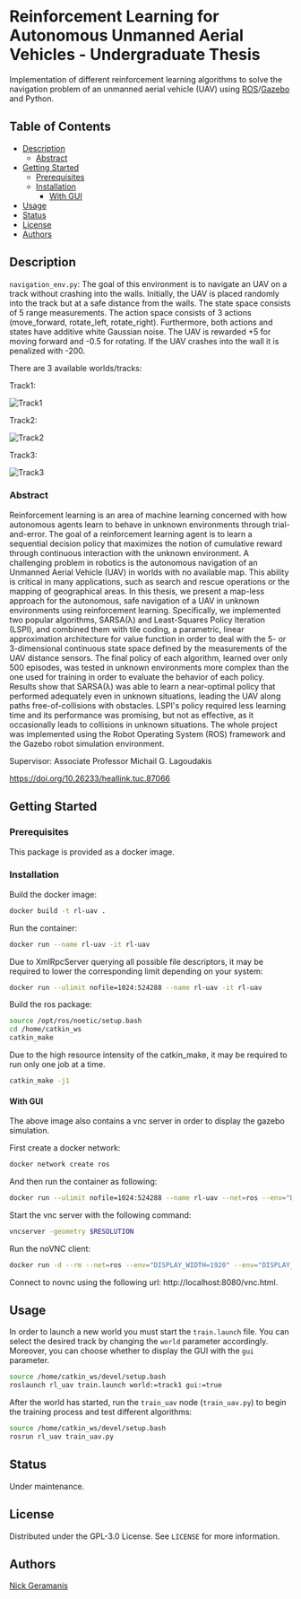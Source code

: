 # Reinforcement Learning for Autonomous Unmanned Aerial Vehicles - Undergraduate Thesis

Implementation of different reinforcement learning algorithms to solve the
navigation problem of an unmanned aerial vehicle (UAV)
using [ROS](https://www.ros.org/)/[Gazebo](http://gazebosim.org/) and Python.

## Table of Contents

- [Description](#description)
    - [Abstract](#abstract)
- [Getting Started](#getting-started)
    - [Prerequisites](#prerequisites)
    - [Installation](#installation)
        - [With GUI](#with-gui)
- [Usage](#usage)
- [Status](#status)
- [License](#license)
- [Authors](#authors)

## Description

`navigation_env.py`: The goal of this environment is to navigate an UAV on a
track without crashing into the walls. Initially, the UAV is placed randomly
into the track but at a safe distance from the walls. The state space consists
of 5 range measurements. The action space consists of 3 actions (move_forward,
rotate_left, rotate_right). Furthermore, both actions and states have additive
white Gaussian noise. The UAV is rewarded +5 for moving forward and -0.5 for
rotating. If the UAV crashes into the wall it is penalized with -200.

There are 3 available worlds/tracks:

Track1:

![Track1](/images/track1.png)

Track2:

![Track2](/images/track2.png)

Track3:

![Track3](/images/track3.png)

### Abstract

Reinforcement learning is an area of machine learning concerned with how
autonomous agents learn to behave in unknown environments through
trial-and-error. The goal of a reinforcement learning agent is to learn a
sequential decision policy that maximizes the notion of cumulative reward
through continuous interaction with the unknown environment. A challenging
problem in robotics is the autonomous navigation of an Unmanned Aerial
Vehicle (UAV) in worlds with no available map. This ability is critical in many
applications, such as search and rescue operations or the mapping of
geographical areas. In this thesis, we present a map-less approach for the
autonomous, safe navigation of a UAV in unknown environments using
reinforcement learning. Specifically, we implemented two popular algorithms,
SARSA(λ) and Least-Squares Policy Iteration (LSPI), and combined them with tile
coding, a parametric, linear approximation architecture for value function in
order to deal with the 5- or 3-dimensional continuous state space defined by
the measurements of the UAV distance sensors. The final policy of each
algorithm, learned over only 500 episodes, was tested in unknown environments
more complex than the one used for training in order to evaluate the behavior
of each policy. Results show that SARSA(λ) was able to learn a near-optimal
policy that performed adequately even in unknown situations, leading the UAV
along paths free-of-collisions with obstacles. LSPI's policy required less
learning time and its performance was promising, but not as effective, as it
occasionally leads to collisions in unknown situations. The whole project was
implemented using the Robot Operating System (ROS) framework and the Gazebo
robot simulation environment.

Supervisor: Associate Professor Michail G. Lagoudakis

https://doi.org/10.26233/heallink.tuc.87066

## Getting Started

### Prerequisites

This package is provided as a docker image.

### Installation

Build the docker image:

```bash
docker build -t rl-uav .
```

Run the container:

```bash
docker run --name rl-uav -it rl-uav
```

Due to XmlRpcServer querying all possible file descriptors, it may be required to lower the corresponding limit depending on your system:

```bash
docker run --ulimit nofile=1024:524288 --name rl-uav -it rl-uav
```

Build the ros package:

```bash
source /opt/ros/noetic/setup.bash
cd /home/catkin_ws
catkin_make
```

Due to the high resource intensity of the catkin_make, it may be required to run only one job at a time.

```bash
catkin_make -j1
```

#### With GUI

The above image also contains a vnc server in order to display the gazebo simulation.

First create a docker network:

```bash
docker network create ros
```

And then run the container as following:

```bash
docker run --ulimit nofile=1024:524288 --name rl-uav --net=ros --env="DISPLAY=novnc:0.0" --env="RESOLUTION=1920x1080" --env="USER=root" -it rl-uav
```

Start the vnc server with the following command:

```bash
vncserver -geometry $RESOLUTION
```

Run the noVNC client:

```bash
docker run -d --rm --net=ros --env="DISPLAY_WIDTH=1920" --env="DISPLAY_HEIGHT=1800" --env="RUN_XTERM=no" --name=novnc -p=8080:8080 theasp/novnc:latest
```

Connect to novnc using the following url: http://localhost:8080/vnc.html.

## Usage

In order to launch a new world you must start the `train.launch` file.
You can select the desired track by changing the `world` parameter accordingly.
Moreover, you can choose whether to display the GUI with the `gui` parameter.

```bash
source /home/catkin_ws/devel/setup.bash
roslaunch rl_uav train.launch world:=track1 gui:=true
```

After the world has started, run the `train_uav` node (`train_uav.py`) to begin
the training process and test different algorithms:

```bash
source /home/catkin_ws/devel/setup.bash
rosrun rl_uav train_uav.py
```

## Status

Under maintenance.

## License

Distributed under the GPL-3.0 License. See `LICENSE` for more information.

## Authors

[Nick Geramanis](https://www.linkedin.com/in/nikolaos-geramanis)

